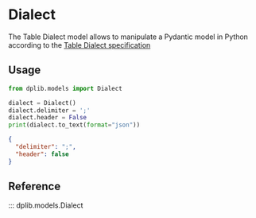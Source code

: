 # Dialect

The Table Dialect model allows to manipulate a Pydantic model in Python according to the [Table Dialect specification](https://datapackage.org/specifications/table-dialect/)

## Usage

```python
from dplib.models import Dialect

dialect = Dialect()
dialect.delimiter = ';'
dialect.header = False
print(dialect.to_text(format="json"))
```

```json
{
  "delimiter": ";",
  "header": false
}
```

## Reference

::: dplib.models.Dialect

